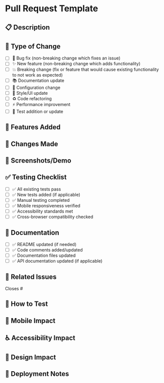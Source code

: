 # Pull Request Template

## 📋 Description
<!-- Provide a brief description of the changes -->

## 🎯 Type of Change
<!-- Check all that apply -->
- [ ] 🐛 Bug fix (non-breaking change which fixes an issue)
- [ ] ✨ New feature (non-breaking change which adds functionality)
- [ ] 💥 Breaking change (fix or feature that would cause existing functionality to not work as expected)
- [ ] 📚 Documentation update
- [ ] 🔧 Configuration change
- [ ] 🎨 Style/UI update
- [ ] ♻️ Code refactoring
- [ ] ⚡ Performance improvement
- [ ] 🧪 Test addition or update

## 🚀 Features Added
<!-- List new features or improvements -->

## 🔧 Changes Made
<!-- List the main changes -->

## 📸 Screenshots/Demo
<!-- If applicable, add screenshots or demo links -->

## ✅ Testing Checklist
<!-- Check all that apply -->
- [ ] ✅ All existing tests pass
- [ ] ✅ New tests added (if applicable)
- [ ] ✅ Manual testing completed
- [ ] ✅ Mobile responsiveness verified
- [ ] ✅ Accessibility standards met
- [ ] ✅ Cross-browser compatibility checked

## 📖 Documentation
<!-- Check all that apply -->
- [ ] ✅ README updated (if needed)
- [ ] ✅ Code comments added/updated
- [ ] ✅ Documentation files updated
- [ ] ✅ API documentation updated (if applicable)

## 🔗 Related Issues
<!-- Link related issues -->
Closes #

## 🧪 How to Test
<!-- Describe the testing process -->

## 📱 Mobile Impact
<!-- Describe any mobile-specific changes -->

## ♿ Accessibility Impact
<!-- Describe accessibility considerations -->

## 🎨 Design Impact
<!-- Describe visual/design changes -->

## 🔄 Deployment Notes
<!-- Any special deployment considerations -->